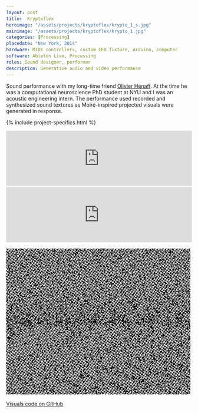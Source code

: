 ```yaml
---
layout: post
title:  Kryptoflex
heroimage: "/assets/projects/kryptoflex/krypto_1_s.jpg"
mainimage: "/assets/projects/kryptoflex/krypto_1.jpg"
categories: [Processing]
placedate: "New York, 2014"
hardware: MIDI controllers, custom LED fixture, Arduino, computer
software: Ableton Live, Processing
roles: Sound designer, performer
description: Generative audio and video performance
---
```

<div class="project-narrative">
<p>Sound performance with my long-time friend <a href="https://www.olivierhenaff.com/">Olivier Hénaff</a>. At the time he was a computational neuroscience PhD student at NYU and I was an acoustic engineering intern. The performance used recorded and synthesized sound textures as Moiré-inspired projected visuals were generated in response.</p>
</div>

{% include project-specifics.html %}

<div class="project-media">
<div class="video-container"><iframe width="100%" src="https://www.youtube.com/embed/E1sE6xqK8so" frameborder="0" allow="accelerometer; autoplay; encrypted-media; gyroscope; picture-in-picture" allowfullscreen></iframe></div>

<div class="video-container"><iframe width="100%" src="https://www.youtube.com/embed/DilvVPsf7c8" frameborder="0" allow="accelerometer; autoplay; encrypted-media; gyroscope; picture-in-picture" allowfullscreen></iframe></div>

<p><img src="/assets/projects/kryptoflex/Kryptoflex_sim_export.gif"></p>
</div>
<p><a href="https://github.com/leo-nerd/Kryptoflex-MoireTcheby">Visuals code on GitHub</a></p>